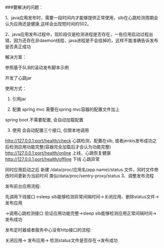 ###要解决的问题：

1、java应用发布时，需要一段时间内才能够提供正常使用，slb在心跳检测周期会认为应用还是健康,这样会出现短时间的502。

2、java应用发布过程中，现阶段仅是检测进程是否存在，一些应用启动过程出错，因为还存在非daemon线程，java进程是不会挂掉的，这样不能准确告诉发布是否真正成功

解决方案：

参照基于SLB的滚动发布脚本示例

开发了心跳jar

使用方式：


1. 引用jar

2. 配置
spring mvc 需要在spring mvc容器的配置文件加上
<bean class="com.ggj.platform.sentry.heartbeat.HealthUrlConfig"/>
spring boot 不需要配置, 会自动加载配置
 
3. 使用
会自动配置三个接口, 仅限本地调用
 
http://127.0.0.1:port/health/check  心跳检测，配置在slb, 或者jenkis发布成功之后检测应用功能完整(容器完全加载后才会认为功能完整)
http://127.0.0.1:port/health/online 上线，心跳恢复健康
http://127.0.0.1:port/health/offline 下线 心跳异常
 
同时应用启动之后 新建 /data/proc/应用名(app.name)/status 文件，同时文件修改时间更新为当前时间
类似/data/proc/sentry-proxy/status
3、调整发布流程

发布前台应用流程:

 

先调用下线接口->sleep slb能够检测异常间隔时间->关闭应用、删除status文件->发布应用

->调用心跳检测接口 验证应用功能完整->sleep slb能够检测应用正常间隔时间->发布成功

 

发布定时器或者服务中心没有http接口的流程:

关闭应用-> 发布应用-> 检测status文件是否存在->发布成功


